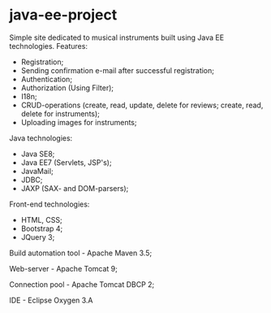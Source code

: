 # java-ee-project
Simple site dedicated to musical instruments built using Java EE technologies.
Features:
- Registration;
- Sending confirmation e-mail after successful registration;
- Authentication;
- Authorization (Using Filter);
- I18n;
- CRUD-operations (create, read, update, delete for reviews; create, read, delete for instruments);
- Uploading images for instruments;

Java technologies:
- Java SE8;
- Java EE7 (Servlets, JSP's);
- JavaMail;
- JDBC;
- JAXP (SAX- and DOM-parsers);

Front-end technologies:
- HTML, CSS;
- Bootstrap 4;
- JQuery 3;

Build automation tool - Apache Maven 3.5;

Web-server - Apache Tomcat 9;

Connection pool - Apache Tomcat DBCP 2;

IDE - Eclipse Oxygen 3.A
